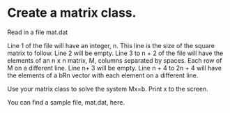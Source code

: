 # Create a matrix class.

Read in a file mat.dat

Line 1 of the file will have an integer, n.  This line is the size of the square matrix to follow.
Line 2 will be empty. 
Line 3 to n + 2 of the file will have the elements of an n 𝗑 n matrix, M, columns separated by spaces. Each row of M on a different line.
Line n+ 3 will be empty.
Line n + 4 to 2n + 4 will have the elements of a bRn vector with each element on a different line.

Use your matrix class to solve the system Mx=b.  Print x to the screen.

You can find a sample file, mat.dat, here.
